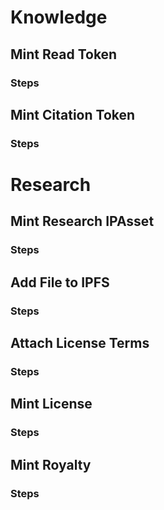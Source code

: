 # Knowledge
## Mint Read Token
### Steps
## Mint Citation Token
### Steps
# Research
## Mint Research IPAsset
### Steps
## Add File to IPFS
### Steps
## Attach License Terms
### Steps
## Mint License
### Steps
## Mint Royalty
### Steps
